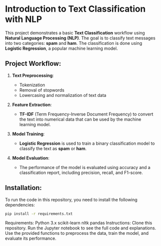 # Introduction to Text Classification with NLP

This project demonstrates a basic **Text Classification** workflow using **Natural Language Processing (NLP)**. The goal is to classify text messages into two categories: **spam** and **ham**. The classification is done using **Logistic Regression**, a popular machine learning model.

## Project Workflow:

1. **Text Preprocessing**:  
   - Tokenization  
   - Removal of stopwords  
   - Lowercasing and normalization of text data

2. **Feature Extraction**:  
   - **TF-IDF** (Term Frequency-Inverse Document Frequency) to convert the text into numerical data that can be used by the machine learning model.

3. **Model Training**:  
   - **Logistic Regression** is used to train a binary classification model to classify the text as **spam** or **ham**.

4. **Model Evaluation**:  
   - The performance of the model is evaluated using accuracy and a classification report, including precision, recall, and F1-score.

## Installation:

To run the code in this repository, you need to install the following dependencies:

```bash
pip install -r requirements.txt
```

Requirements:
Python 3.x
scikit-learn
nltk
pandas
Instructions:
Clone this repository.
Run the Jupyter notebook to see the full code and explanations.
Use the provided functions to preprocess the data, train the model, and evaluate its performance.
